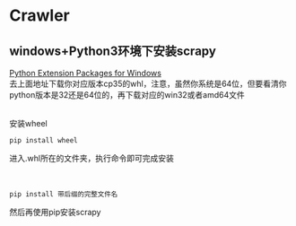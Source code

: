 # Crawler
<h2>windows+Python3环境下安装scrapy</h2>

<div><span class="RichText CopyrightRichText-richText">
<a href="http://www.lfd.uci.edu/~gohlke/pythonlibs/#twisted" class=" wrap external" target="_blank" rel="nofollow noreferrer">Python Extension Packages for Windows<i class="icon-external"></i></a>
<br>去上面地址下载你对应版本cp35的whl，注意，虽然你系统是64位，但要看清你python版本是32还是64位的，再下载对应的win32或者amd64文件<br><br>
<p>安装wheel</p>
<div class="highlight"><pre><code class="language-text">pip install wheel
</code></pre></div><p>进入.whl所在的文件夹，执行命令即可完成安装</p>
<br><div class="highlight"><pre><code class="language-text">pip install 带后缀的完整文件名
</code></pre></div>
<p>然后再使用pip安装scrapy</p>
</span></div>
